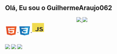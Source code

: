 ## Olá, Eu sou o GuilhermeAraujo062

<div align="center">
  <a href="https://github.com/GuilhermeAraujo062">
  <img height="180em" src="https://github-readme-stats.vercel.app/api?username=GuilhermeAraujo062&show_icons=true&theme=dark&include_all_commits=true&count_private=true"/>
  <img height="180em" src="https://github-readme-stats.vercel.app/api/top-langs/?username=GuilhermeAraujo062&layout=compact&langs_count=7&theme=dark"/>
</div>

  <div>
    <img align="center" alt="GuiHTML" height="30" width="40" src="https://raw.githubusercontent.com/devicons/devicon/master/icons/html5/html5-original.svg">
    <img align="center" alt="GuiCSS" height="30" width="40" src="https://raw.githubusercontent.com/devicons/devicon/master/icons/css3/css3-original.svg">
    <img aling="center" alt="GuiJS" height="30" width="40" src="https://raw.githubusercontent.com/devicons/devicon/2ae2a900d2f041da66e950e4d48052658d850630/icons/javascript/javascript-original.svg">
  </div>

  ##
  
  <div>
    <a href="https://www.instagram.com/guiilhermekkk/?hl=pt-br" target="_blank"><img src="https://img.shields.io/badge/-Instagram-%23E4405F?style=for-the-badge&logo=instagram&logoColor=white" target="_blank"></a>
    <a href="https://www.linkedin.com/in/guilherme-araujo-1619b6203/" target="_blank"><img src="https://img.shields.io/badge/-LinkedIn-%230077B5?style=for-the-badge&logo=linkedin&logoColor=white" target="_blank"></a>
    <a href = "mailto:contatoguilherme3110@gmail.com"><img src="https://img.shields.io/badge/-Gmail-%23333?style=for-the-badge&logo=gmail&logoColor=white" target="_blank"></a>
  </div>
